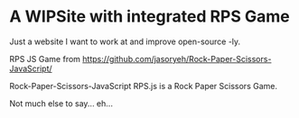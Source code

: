 # A WIPSite with integrated RPS Game

Just a website I want to work at and improve open-source -ly.

RPS JS Game from https://github.com/jasoryeh/Rock-Paper-Scissors-JavaScript/

Rock-Paper-Scissors-JavaScript
RPS.js is a Rock Paper Scissors Game.

Not much else to say... eh...
